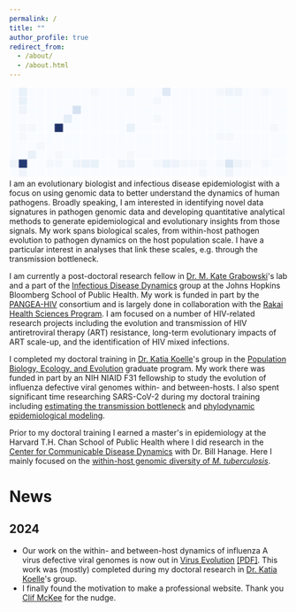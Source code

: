 ```yaml
---
permalink: /
title: ""
author_profile: true
redirect_from: 
  - /about/
  - /about.html
---
```

![background](/files/background.png)
I am an evolutionary biologist and infectious disease epidemiologist with a focus on using genomic data to better understand the dynamics of human pathogens. Broadly speaking, I am interested in identifying novel data signatures in pathogen genomic data and developing quantitative analytical methods to generate epidemiological and evolutionary insights from those signals. My work spans biological scales, from within-host pathogen evolution to pathogen dynamics on the host population scale. I have a particular interest in analyses that link these scales, e.g. through the transmission bottleneck. 

I am currently a post-doctoral research fellow in [Dr. M. Kate Grabowski](https://profiles.hopkinsmedicine.org/provider/Kate+K.+Grabowski/2777015)'s lab and a part of the [Infectious Disease Dynamics](https://www.iddynamics.jhsph.edu) group at the Johns Hopkins Bloomberg School of Public Health. My work is funded in part by the [PANGEA-HIV](https://www.pangea-hiv.org) consortium and is largely done in collaboration with the [Rakai Health Sciences Program](https://www.rhsp.org). I am focused on a number of HIV-related research projects including the evolution and transmission of HIV antiretroviral therapy (ART) resistance, long-term evolutionary impacts of ART scale-up, and the identification of HIV mixed infections. 

I completed my doctoral training in [Dr. Katia Koelle](https://scholarblogs.emory.edu/koellelab/)'s group in the [Population Biology, Ecology, and Evolution](https://biomed.emory.edu/PROGRAM_SITES/PBEE/index.html) graduate program. My work there was funded in part by an NIH NIAID F31 fellowship to study the evolution of influenza defective viral genomes within- and between-hosts. I also spent significant time researching SARS-CoV-2 during my doctoral training including [estimating the transmission bottleneck](https://doi.org/10.1126/scitranslmed.abh1803) and [phylodynamic epidemiological modeling](https://www.nature.com/articles/s41467-020-19248-0). 

Prior to my doctoral training I earned a master's in epidemiology at the Harvard T.H. Chan School of Public Health where I did research in the [Center for Communicable Disease Dynamics](https://ccdd.hsph.harvard.edu) with Dr. Bill Hanage. Here I mainly focused on the [within-host genomic diversity of *M. tuberculosis*](https://doi.org/10.1099/mgen.0.000217). 

# News
## 2024
- Our work on the within- and between-host dynamics of influenza A virus defective viral genomes is now out in [Virus Evolution](https://doi.org/10.1093/ve/veae042) [\[PDF\]](https://m-a-martin.github.io/files/influenza_dvgs.pdf). This work was (mostly) completed during my doctoral research in [Dr. Katia Koelle](https://scholarblogs.emory.edu/koellelab/)'s group. 
- I finally found the motivation to make a professional website. Thank you [Clif McKee](https://clifmckee.github.io) for the nudge. 

